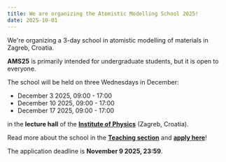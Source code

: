 ```yaml
---
title: We are organizing the Atomistic Modelling School 2025!
date: 2025-10-01
---
```


We're organizing a 3-day school in atomistic modelling of materials in Zagreb, Croatia.

<!--more-->

**AMS25** is primarily intended for undergraduate students, but it is open to everyone.

The school will be held on three Wednesdays in December:

- December 3 2025, 09:00 - 17:00
- December 10 2025, 09:00 - 17:00
- December 17 2025, 09:00 - 17:00

in the **lecture hall** of the [**Institute of Physics**](https://maps.app.goo.gl/SigjffQmq9kXdW2n9) (Zagreb, Croatia).

Read more about the school in the [**Teaching section**](/teaching/ams25) and [**apply here**](https://forms.gle/zzKY9goW9B85c6m78)! <br>

The application deadline is **November 9 2025, 23:59**.
